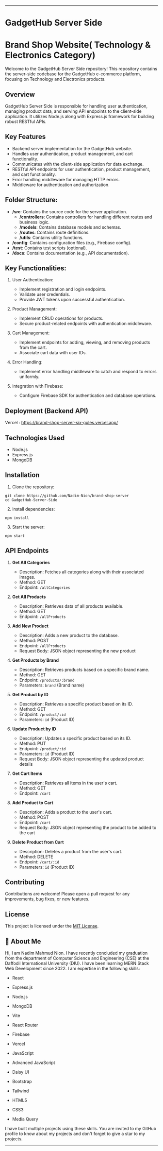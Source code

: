 ---

# GadgetHub Server Side
# Brand Shop Website( Technology & Electronics Category)

Welcome to the GadgetHub Server Side repository! This repository contains the server-side codebase for the GadgetHub e-commerce platform, focusing on Technology and Electronics products.

## Overview

GadgetHub Server Side is responsible for handling user authentication, managing product data, and serving API endpoints to the client-side application. It utilizes Node.js along with Express.js framework for building robust RESTful APIs.

## Key Features

- Backend server implementation for the GadgetHub website.
- Handles user authentication, product management, and cart functionality.
- Communicates with the client-side application for data exchange.
- RESTful API endpoints for user authentication, product management, and cart functionality.
- Error handling middleware for managing HTTP errors.
- Middleware for authentication and authorization.

## Folder Structure:
- **/src**: Contains the source code for the server application.
  - **/controllers**: Contains controllers for handling different routes and business logic.
  - **/models**: Contains database models and schemas.
  - **/routes**: Contains route definitions.
  - **/utils**: Contains utility functions.
- **/config**: Contains configuration files (e.g., Firebase config).
- **/test**: Contains test scripts (optional).
- **/docs**: Contains documentation (e.g., API documentation).

## Key Functionalities:
1. User Authentication:
   - Implement registration and login endpoints.
   - Validate user credentials.
   - Provide JWT tokens upon successful authentication.

2. Product Management:
   - Implement CRUD operations for products.
   - Secure product-related endpoints with authentication middleware.

3. Cart Management:
   - Implement endpoints for adding, viewing, and removing products from the cart.
   - Associate cart data with user IDs.

4. Error Handling:
   - Implement error handling middleware to catch and respond to errors uniformly.

5. Integration with Firebase:
   - Configure Firebase SDK for authentication and database operations.



## Deployment (Backend API)

Vercel : https://brand-shop-server-six-gules.vercel.app/

## Technologies Used

- Node.js
- Express.js
- MongoDB

## Installation

1. Clone the repository:

```
git clone https://github.com/Nadim-Nion/brand-shop-server
cd GadgetHub-Server-Side
```

2. Install dependencies:

```
npm install
```

3. Start the server:

```
npm start
```

## API Endpoints


1. **Get All Categories**
   - Description: Fetches all categories along with their associated images.
   - Method: GET
   - Endpoint: `/allCategories`

2. **Get All Products**
   - Description: Retrieves data of all products available.
   - Method: GET
   - Endpoint: `/allProducts`

3. **Add New Product**
   - Description: Adds a new product to the database.
   - Method: POST
   - Endpoint: `/allProducts`
   - Request Body: JSON object representing the new product

4. **Get Products by Brand**
   - Description: Retrieves products based on a specific brand name.
   - Method: GET
   - Endpoint: `/products/:brand`
   - Parameters: `brand` (Brand name)

5. **Get Product by ID**
   - Description: Retrieves a specific product based on its ID.
   - Method: GET
   - Endpoint: `/product/:id`
   - Parameters: `id` (Product ID)

6. **Update Product by ID**
   - Description: Updates a specific product based on its ID.
   - Method: PUT
   - Endpoint: `/product/:id`
   - Parameters: `id` (Product ID)
   - Request Body: JSON object representing the updated product details

7. **Get Cart Items**
   - Description: Retrieves all items in the user's cart.
   - Method: GET
   - Endpoint: `/cart`

8. **Add Product to Cart**
   - Description: Adds a product to the user's cart.
   - Method: POST
   - Endpoint: `/cart`
   - Request Body: JSON object representing the product to be added to the cart

9. **Delete Product from Cart**
   - Description: Deletes a product from the user's cart.
   - Method: DELETE
   - Endpoint: `/cart/:id`
   - Parameters: `id` (Product ID)



## Contributing

Contributions are welcome! Please open a pull request for any improvements, bug fixes, or new features.

## License

This project is licensed under the [MIT License](LICENSE).

## 🚀 About Me
Hi, I am Nadim Mahmud Nion. I have recently concluded my graduation from the department of Computer Science and Engineering (CSE) at the Daffodil International University (DIU). I have been learning MERN Stack Web Development since 2022. I am expertise in the following skills:

* React 

* Express.js 

* Node.js 

* MongoDB

* Vite

* React Router

* Firebase

* Vercel

* JavaScript

* Advanced JavaScript

* Daisy UI 

* Bootstrap

* Tailwind

* HTML5

* CSS3

* Media Query

I have built multiple projects using these skills. You are invited to my GitHub profile to know about my projects and don't forget to give a star to my projects.



---